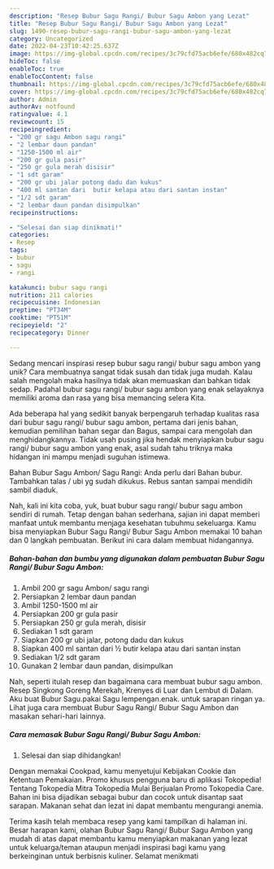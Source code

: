 ```yaml
---
description: "Resep Bubur Sagu Rangi/ Bubur Sagu Ambon yang Lezat"
title: "Resep Bubur Sagu Rangi/ Bubur Sagu Ambon yang Lezat"
slug: 1490-resep-bubur-sagu-rangi-bubur-sagu-ambon-yang-lezat
category: Uncategorized
date: 2022-04-23T10:42:25.637Z
image: https://img-global.cpcdn.com/recipes/3c79cfd75acb6efe/680x482cq70/bubur-sagu-rangi-bubur-sagu-ambon-foto-resep-utama.jpg
hideToc: false
enableToc: true
enableTocContent: false
thumbnail: https://img-global.cpcdn.com/recipes/3c79cfd75acb6efe/680x482cq70/bubur-sagu-rangi-bubur-sagu-ambon-foto-resep-utama.jpg
cover: https://img-global.cpcdn.com/recipes/3c79cfd75acb6efe/680x482cq70/bubur-sagu-rangi-bubur-sagu-ambon-foto-resep-utama.jpg
author: Admin
authorAv: notfound
ratingvalue: 4.1
reviewcount: 15
recipeingredient:
- "200 gr sagu Ambon sagu rangi"
- "2 lembar daun pandan"
- "1250-1500 ml air"
- "200 gr gula pasir"
- "250 gr gula merah disisir"
- "1 sdt garam"
- "200 gr ubi jalar potong dadu dan kukus"
- "400 ml santan dari  butir kelapa atau dari santan instan"
- "1/2 sdt garam"
- "2 lembar daun pandan disimpulkan"
recipeinstructions:

- "Selesai dan siap dinikmati!"
categories:
- Resep
tags:
- bubur
- sagu
- rangi

katakunci: bubur sagu rangi 
nutrition: 211 calories
recipecuisine: Indonesian
preptime: "PT34M"
cooktime: "PT51M"
recipeyield: "2"
recipecategory: Dinner

---
```





Sedang mencari inspirasi resep bubur sagu rangi/ bubur sagu ambon yang unik? Cara membuatnya sangat tidak susah dan tidak juga mudah. Kalau salah mengolah maka hasilnya tidak akan memuaskan dan bahkan tidak sedap. Padahal bubur sagu rangi/ bubur sagu ambon yang enak selayaknya memiliki aroma dan rasa yang bisa memancing selera Kita.





Ada beberapa hal yang sedikit banyak berpengaruh terhadap kualitas rasa dari bubur sagu rangi/ bubur sagu ambon, pertama dari jenis bahan, kemudian pemilihan bahan segar dan Bagus, sampai cara mengolah dan menghidangkannya. Tidak usah pusing jika hendak menyiapkan bubur sagu rangi/ bubur sagu ambon yang enak,      asal sudah tahu triknya maka hidangan ini mampu menjadi suguhan istimewa.














Bahan Bubur Sagu Ambon/ Sagu Rangi: Anda perlu dari Bahan bubur. Tambahkan talas / ubi yg sudah dikukus. Rebus santan sampai mendidih sambil diaduk.






Nah, kali ini kita coba, yuk, buat bubur sagu rangi/ bubur sagu ambon sendiri di rumah. Tetap dengan bahan sederhana, sajian ini dapat memberi manfaat untuk membantu menjaga kesehatan tubuhmu sekeluarga. Kamu bisa menyiapkan Bubur Sagu Rangi/ Bubur Sagu Ambon memakai 10 bahan dan 0 langkah pembuatan. Berikut ini cara dalam membuat hidangannya.

<!--inarticleads1-->

##### Bahan-bahan dan bumbu yang digunakan dalam pembuatan Bubur Sagu Rangi/ Bubur Sagu Ambon:

1. Ambil 200 gr sagu Ambon/ sagu rangi
1. Persiapkan 2 lembar daun pandan
1. Ambil 1250-1500 ml air
1. Persiapkan 200 gr gula pasir
1. Persiapkan 250 gr gula merah, disisir
1. Sediakan 1 sdt garam
1. Siapkan 200 gr ubi jalar, potong dadu dan kukus
1. Siapkan 400 ml santan dari ½ butir kelapa atau dari santan instan
1. Sediakan 1/2 sdt garam
1. Gunakan 2 lembar daun pandan, disimpulkan


Nah, seperti itulah resep dan bagaimana cara membuat bubur sagu ambon. Resep Singkong Goreng Merekah, Krenyes di Luar dan Lembut di Dalam. Aku buat Bubur Sagu.pakai Sagu lempengan.enak. untuk sarapan ringan ya. Lihat juga cara membuat Bubur Sagu Rangi/ Bubur Sagu Ambon dan masakan sehari-hari lainnya. 

<!--inarticleads2-->

##### Cara memasak Bubur Sagu Rangi/ Bubur Sagu Ambon:


1. Selesai dan siap dihidangkan!

Dengan memakai Cookpad, kamu menyetujui Kebijakan Cookie dan Ketentuan Pemakaian. Promo khusus pengguna baru di aplikasi Tokopedia! Tentang Tokopedia Mitra Tokopedia Mulai Berjualan Promo Tokopedia Care. Bahan ini bisa dijadikan sebagai bubur dan cocok untuk disantap saat sarapan. Makanan sehat dan lezat ini dapat membantu mengurangi anemia. 

Terima kasih telah membaca resep yang kami tampilkan di halaman ini. Besar harapan kami, olahan Bubur Sagu Rangi/ Bubur Sagu Ambon yang mudah di atas dapat membantu kamu menyiapkan makanan yang lezat untuk keluarga/teman ataupun menjadi inspirasi bagi kamu yang berkeinginan untuk berbisnis kuliner. Selamat menikmati

